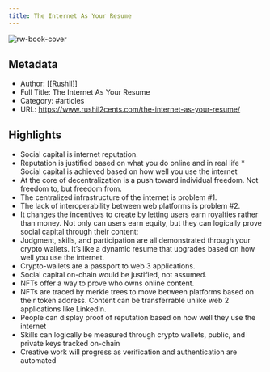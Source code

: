 ```yaml
---
title: The Internet As Your Resume
---
```

![rw-book-cover](https://readwise-assets.s3.amazonaws.com/static/images/article1.be68295a7e40.png)

## Metadata
- Author: [[Rushil]]
- Full Title: The Internet As Your Resume
- Category: #articles
- URL: https://www.rushil2cents.com/the-internet-as-your-resume/

## Highlights
- Social capital is internet reputation.
- Reputation is justified based on what you do online and in real life * Social capital is achieved based on how well you use the internet
- At the core of decentralization is a push toward individual freedom. Not freedom to, but freedom from.
- The centralized infrastructure of the internet is problem #1.
- The lack of interoperability between web platforms is problem #2.
- It changes the incentives to create by letting users earn royalties rather than money. Not only can users earn equity, but they can logically prove social capital through their content:
- Judgment, skills, and participation are all demonstrated through your crypto wallets. It’s like a dynamic resume that upgrades based on how well you use the internet.
- Crypto-wallets are a passport to web 3 applications.
- Social capital on-chain would be justified, not assumed.
- NFTs offer a way to prove who owns online content.
- NFTs are traced by merkle trees to move between platforms based on their token address. Content can be transferrable unlike web 2 applications like LinkedIn.
- People can display proof of reputation based on how well they use the internet
- Skills can logically be measured through crypto wallets, public, and private keys tracked on-chain
- Creative work will progress as verification and authentication are automated
